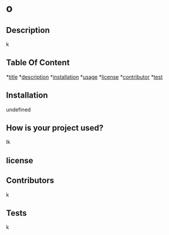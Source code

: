 
  # o
  ## Description
  k
  ## Table Of Content
  *[title](#title)
  *[description](#description)
  *[installation](#installation)
  *[usage](#usage)
  *[license](#license)
  *[contributor](#contributor)
  *[test](#test)
  ## Installation
  undefined
  ## How is your project used?
  lk
  ## license
  
  ## Contributors
  k
  ## Tests
  k
  

